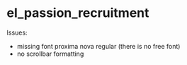 # el_passion_recruitment


Issues: 
- missing font proxima nova regular (there is no free font)
- no scrollbar formatting

